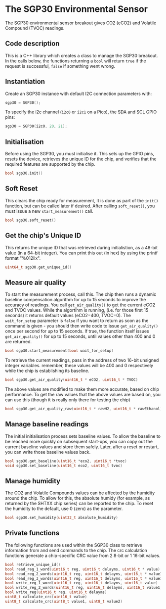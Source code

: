 
# The SGP30 Environmental Sensor

The SGP30 environmental sensor breakout gives CO2 (eCO2) and Volatile Compound (TVOC) readings.

## Code description

This is a C++ library which creates a class to manage the SGP30 breakout. In the calls below, the functions returning a `bool` will return `true` if the request is successful, `false` if something went wrong.

## Instantiation

Create an SGP30 instance with default I2C connection parameters with:

```c++
sgp30 = SGP30();
```

To specify the i2c channel (`i2c0` or `i2c1` on a Pico), the SDA and SCL GPIO pins:

```c++
sgp30 = SGP30(i2c0, 20, 21);
```

## Initialisation

Before using the SGP30, you must initialise it. This sets up the GPIO pins, resets the device, retrieves the unique ID for the chip, and verifies that the required features are supported by the chip.

```c++
bool sgp30.init()
```

## Soft Reset

This clears the chip ready for measurement, It is done as part of the `init()` function, but can be called later if desired. After calling `soft_reset()`, you must issue a new `start_measurement()` call.

```c++
bool sgp30.soft_reset()
```

## Get the chip's Unique ID

This returns the unique ID that was retrieved during initialistion, as a 48-bit value (in a 64-bit integer). You can print this out (in hex) by using the printf format "%012llx".

```c++
uint64_t sgp30.get_unique_id()
```

## Measure air quality

To start the measurement process, call this.
The chip then runs a dynamic baseline compensation algorithm for up to 15 seconds to improve the accuracy of readings.
You call `get_air_quality()` to get the current eCO2 and TVOC values.
While the algortihm is running, (i.e. for those first 15 seconds) it returns default values (eCO2=400, TVOC=0).
The `wait_for_setup` parameter is `false` if you want to return as soon as the command is given - you should then write code to issue `get_air_quality()` once per second for up to 15 seconds.
If true, the function itself issues `get_air_quality()` for up to 15 seconds, until values other than 400 and 0 are returned.

```c++
bool sgp30.start_measurement(bool wait_for_setup)
```

To retrieve the current readings, pass in the address of two 16-bit unsigned integer variables.
remember, these values will be 400 and 0 respectively while the chip is establishing its baseline.

```c++
bool sgp30.get_air_quality(uint16_t * eCO2, uint16_t * TVOC)
```

The above values are modified to make them more accurate, based on chip performance. To get the raw values that the above values are based on, you can use this (though it is really only there for testing the chip)

```c++
bool sgp30.get_air_quality_raw(uint16_t * rawH2, uint16_t * rawEthanol)
```

## Manage baseline readings

The initial initialisation process sets baseline values. To allow the baseline to be reached more quickly on subsequent start-ups, you can copy out the current baseline values and store them safely. Later, after a reset or restart, you can write those baseline values back.

```c++
bool sgp30.get_baseline(uint16_t *eco2, uint16_t *tvoc)
void sgp30.set_baseline(uint16_t eco2, uint16_t tvoc)
```

## Manage humidity

The CO2 and Volatile Compounds values can be affected by the humidity around the chip. To allow for this, the absolute humidy (for example, as returned by the SHTXX chip series) can be reported to the chip. To reset the humidity to the default, use 0 (zero) as the parameter.

```c++
bool sgp30.set_humidity(uint32_t absolute_humidity)
```

## Private functions

The following functions are used within the SGP30 class to retrieve information from and send commands to the chip. The crc calculation functions generate a chip-specific CRC value from 2 8-bit or 1 16-bit values.

```c++
bool retrieve_unique_id()
bool read_reg_1_word(uint16_t reg, uint16_t delayms, uint16_t * value)
bool read_reg_2_words(uint16_t reg, uint16_t delayms, uint16_t * value1, uint16_t * value2)
bool read_reg_3_words(uint16_t reg, uint16_t delayms, uint16_t * value1, uint16_t * value2, uint16_t * value3)
bool write_reg_1_word(uint16_t reg, uint16_t delayms, uint16_t value)
bool write_reg_2_words(uint16_t reg, uint16_t delayms, uint16_t value1, uint16_t value2)
bool write_reg(uint16_t reg, uint16_t delayms)
uint8_t calculate_crc(uint16_t value)
uint8_t calculate_crc(uint8_t value1, uint8_t value2)
```

